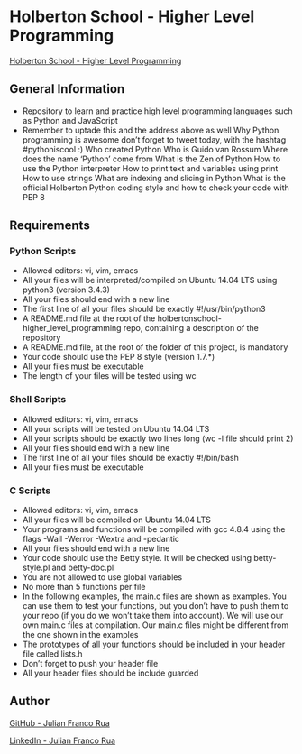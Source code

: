 #  Holberton School - Higher Level Programming

[Holberton School - Higher Level Programming](https://intranet.hbtn.io/projects/231)

##  General Information

 - Repository to learn and practice high level programming languages such as Python and JavaScript
 - Remember to uptade this and the address above as well
 Why Python programming is awesome don’t forget to tweet today, with the hashtag #pythoniscool :)
Who created Python
Who is Guido van Rossum
Where does the name ‘Python’ come from
What is the Zen of Python
How to use the Python interpreter
How to print text and variables using print
How to use strings
What are indexing and slicing in Python
What is the official Holberton Python coding style and how to check your code with PEP 8

## Requirements

### Python Scripts

 - Allowed editors: vi, vim, emacs
 - All your files will be interpreted/compiled on Ubuntu 14.04 LTS using python3 (version 3.4.3)
 - All your files should end with a new line
 - The first line of all your files should be exactly #!/usr/bin/python3
 - A README.md file at the root of the holbertonschool-higher_level_programming repo, containing a description of the repository
 - A README.md file, at the root of the folder of this project, is mandatory
 - Your code should use the PEP 8 style (version 1.7.*)
 - All your files must be executable
 - The length of your files will be tested using wc

### Shell Scripts

 - Allowed editors: vi, vim, emacs
 - All your scripts will be tested on Ubuntu 14.04 LTS
 - All your scripts should be exactly two lines long (wc -l file should print 2)
 - All your files should end with a new line
 - The first line of all your files should be exactly #!/bin/bash
 - All your files must be executable

### C Scripts

 - Allowed editors: vi, vim, emacs
 - All your files will be compiled on Ubuntu 14.04 LTS
 - Your programs and functions will be compiled with gcc 4.8.4 using the flags -Wall -Werror -Wextra and -pedantic
 - All your files should end with a new line
 - Your code should use the Betty style. It will be checked using betty-style.pl and betty-doc.pl
 - You are not allowed to use global variables
 - No more than 5 functions per file
 - In the following examples, the main.c files are shown as examples. You can use them to test your functions, but you don’t have to push them to your repo (if you do we won’t take them into account). We will use our own main.c files at compilation. Our main.c files might be different from the one shown in the examples
 - The prototypes of all your functions should be included in your header file called lists.h
 - Don’t forget to push your header file
 - All your header files should be include guarded

## Author

[GitHub - Julian Franco Rua](https://github.com/julianfrancor)

[LinkedIn - Julian Franco Rua](https://www.linkedin.com/in/julianfrancor/)